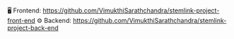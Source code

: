🖥️ Frontend: https://github.com/VimukthiSarathchandra/stemlink-project-front-end
⚙️ Backend: https://github.com/VimukthiSarathchandra/stemlink-project-back-end
